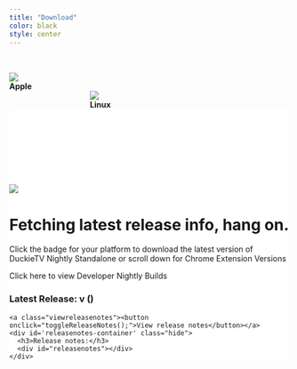 ```yaml
---
title: "Download"
color: black
style: center
---
```


<div class="subtlecircle sectiondivider down windows faicon" style="margin-left:-415px">
  <span class="fa-stack">
    <i class="fa fa-circle fa-stack-2x"></i>
    <i class="fa fa-stack-1x"><img src="img/windows-coloured.png"></i>
  </span>
  <div>
    <strong>Windows</strong>
  </div>
</div>
<div class="subtlecircle sectiondivider down apple faicon">
  <span class="fa-stack">
    <i class="fa fa-circle fa-stack-2x"></i>
    <i class="fa fa-stack-1x"><img src="img/apple-coloured.png"></i>
  </span>
  <div>
    <strong>Apple</strong>
  </div>
</div>
<div class="subtlecircle sectiondivider down linux faicon" style="margin-left:145px">
  <span class="fa-stack">
    <i class="fa fa-circle fa-stack-2x"></i>
    <i class="fa fa-stack-1x"><img src="img/linux-coloured.png"></i>
  </span>
  <div>
    <strong>Linux</strong>
  </div>
</div>

<div style="padding-top:135px; background-color:white">
  <div id='loader'><img src="img/loading.gif"><h1>Fetching latest release info, hang on.</h1></div>
  <div id='loaded'>
    <p class='info'>Click the badge for your platform to download the latest version of DuckieTV Nightly Standalone or scroll down for Chrome Extension Versions</p>
    <a href="https://github.com/DuckieTV/Nightlies/releases" target="_blank" style="text-decoration: none">
      <p class='warning'>Click here to view Developer Nightly Builds</p>
    </a>
    <div class="nightly-container">
    </div>
    <h3>Latest Release: v<span id='version'></span> (<span id='date'></span>) </h3>
    
    <a class="viewreleasenotes"><button onclick="toggleReleaseNotes();">View release notes</button></a>
    <div id='releasenotes-container' class="hide">
      <h3>Release notes:</h3>
      <div id="releasenotes"></div>
    </div>
  </div>
</div>
